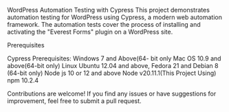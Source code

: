 WordPress Automation Testing with Cypress
This project demonstrates automation testing for WordPress using Cypress, a modern web automation framework. The automation tests cover the process of installing and activating the "Everest Forms" plugin on a WordPress site.

Prerequisites

Cypress Prerequisites:
Windows 7 and Above(64- bit only
Mac OS 10.9 and above(64-bit only)
Linux Ubuntu 12.04 and above, Fedora 21 and Debian 8 (64-bit only)
Node js 10 or 12  and above
Node v20.11.1(This Project Using)
npm 10.2.4

Contributions are welcome! If you find any issues or have suggestions for improvement, feel free to submit a pull request.
